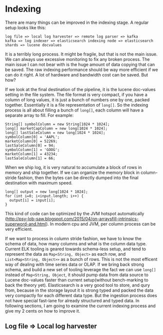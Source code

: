 
# Indexing

There are many things can be improved in the indexing stage. A regular setup looks like this:

```
log file => local log harvester => remote log parser => kafka
kafka => log indexer => elasticsearch indexing node => elasticsearch shards => lucene docvalues
```

It is a terribly long process. It might be fragile, but that is not the main issue. We can always use excessive monitoring to fix any broken process. The main issue I can not bear with is the huge amount of  data copying that can be saved. The raw indexing performance should be way more efficient if we can do it right. A lot of hardware and bandwidth cost can be saved. But how?

If we look at the final destination of the pipeline, it is the lucene doc-values setting in the file system. The file format is very compact, if you have a column of long values, it is just a bunch of numbers one by one, packed together. Essentially it is a file representation of ```long[]```. So the indexing process is all about filling a bunch of ```long[]```, each column will have a separate array to fill. For example:

```
String[] symbolColumn = new String[1024 * 1024];
long[] marketCapColumn = new long[1024 * 1024];
long[] lastSaleColumn = new long[1024 * 1024];
symbolColumn[0] = 'AAPL';
marketColumn[0] = 52269;
lastSaleColumn[0] = 94;
symbolColumn[1] = 'GOOG';
marketColumn[1] = 43234;
lastSaleColumn[1] = 66;
```
When we ship log, it is very natural to accumulate a block of rows in memory and ship together. If we can organize the memory block in column-stride fashion, then the bytes can be directly dumped into the final destination with maximum speed.

```
long[] output = new long[1024 * 1024];
for (int i=0; i<input.length; i++) {
  output[i] = input[i];
}
```
This kind of code can be optimized by the JVM hotspot automatically (http://psy-lob-saw.blogspot.com/2015/04/on-arraysfill-intrinsics-superword-and.html). In modern cpu and JVM, per column process can be very efficient.

If we want to process in column stride fashion, we have to know the schema of data, how many columns and what is the column data type. Current ELK tooling is geared towards schema-less setup, and tend to represent the data as ```Map<String, Object>``` as each row, and ```List<Map<String, Object>>``` as a bunch of rows. This is not the most efficent way of dealing with time series data or OLAP. If we bring back strong schema, and build a new set of tooling leverage the fact we can use ```long[]``` instead of ```Map<String, Object```, it should pump data from data source to Lucene doc-values faster than current setup(without bench-marking to back the theory yet). Elasticsearch is a very good tool to store, and qury from, because in the storage layout it is strong typed and packed the data very compactly for each different data type. But the ingestion process does not have special fast-lane for already structured and typed data. In following sections, I am going to examine the current indexing process and give my 2 cents on how to improve it.


## Log file => Local log harvester



